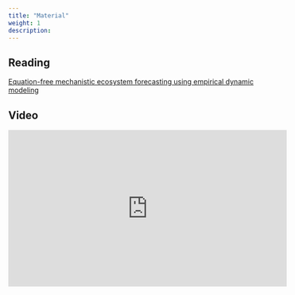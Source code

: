 ```yaml
---
title: "Material"
weight: 1
description:
---
```


## Reading

[Equation-free mechanistic ecosystem forecasting using empirical dynamic modeling](https://doi.org/10.1073/pnas.1417063112)

## Video

<iframe width="560" height="315" src="https://www.youtube.com/embed/fevurdpiRYg" frameborder="0" allow="accelerometer; autoplay; encrypted-media; gyroscope; picture-in-picture" allowfullscreen></iframe>
